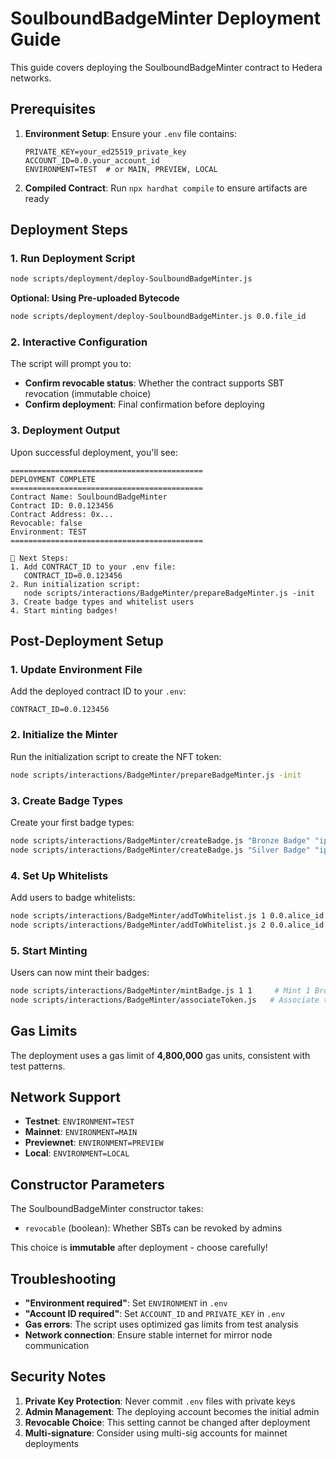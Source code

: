 # SoulboundBadgeMinter Deployment Guide

This guide covers deploying the SoulboundBadgeMinter contract to Hedera networks.

## Prerequisites

1. **Environment Setup**: Ensure your `.env` file contains:
   ```
   PRIVATE_KEY=your_ed25519_private_key
   ACCOUNT_ID=0.0.your_account_id
   ENVIRONMENT=TEST  # or MAIN, PREVIEW, LOCAL
   ```

2. **Compiled Contract**: Run `npx hardhat compile` to ensure artifacts are ready

## Deployment Steps

### 1. Run Deployment Script

```bash
node scripts/deployment/deploy-SoulboundBadgeMinter.js
```

**Optional: Using Pre-uploaded Bytecode**
```bash
node scripts/deployment/deploy-SoulboundBadgeMinter.js 0.0.file_id
```

### 2. Interactive Configuration

The script will prompt you to:
- **Confirm revocable status**: Whether the contract supports SBT revocation (immutable choice)
- **Confirm deployment**: Final confirmation before deploying

### 3. Deployment Output

Upon successful deployment, you'll see:
```
===========================================
DEPLOYMENT COMPLETE
===========================================
Contract Name: SoulboundBadgeMinter
Contract ID: 0.0.123456
Contract Address: 0x...
Revocable: false
Environment: TEST
===========================================

📝 Next Steps:
1. Add CONTRACT_ID to your .env file:
   CONTRACT_ID=0.0.123456
2. Run initialization script:
   node scripts/interactions/BadgeMinter/prepareBadgeMinter.js -init
3. Create badge types and whitelist users
4. Start minting badges!
```

## Post-Deployment Setup

### 1. Update Environment File

Add the deployed contract ID to your `.env`:
```
CONTRACT_ID=0.0.123456
```

### 2. Initialize the Minter

Run the initialization script to create the NFT token:
```bash
node scripts/interactions/BadgeMinter/prepareBadgeMinter.js -init
```

### 3. Create Badge Types

Create your first badge types:
```bash
node scripts/interactions/BadgeMinter/createBadge.js "Bronze Badge" "ipfs://bronze-metadata.json" 100
node scripts/interactions/BadgeMinter/createBadge.js "Silver Badge" "ipfs://silver-metadata.json" 0
```

### 4. Set Up Whitelists

Add users to badge whitelists:
```bash
node scripts/interactions/BadgeMinter/addToWhitelist.js 1 0.0.alice_id 2  # Alice can mint 2 Bronze badges
node scripts/interactions/BadgeMinter/addToWhitelist.js 2 0.0.alice_id 0  # Alice can mint unlimited Silver badges
```

### 5. Start Minting

Users can now mint their badges:
```bash
node scripts/interactions/BadgeMinter/mintBadge.js 1 1     # Mint 1 Bronze badge for yourself
node scripts/interactions/BadgeMinter/associateToken.js   # Associate token if needed
```

## Gas Limits

The deployment uses a gas limit of **4,800,000** gas units, consistent with test patterns.

## Network Support

- **Testnet**: `ENVIRONMENT=TEST`
- **Mainnet**: `ENVIRONMENT=MAIN` 
- **Previewnet**: `ENVIRONMENT=PREVIEW`
- **Local**: `ENVIRONMENT=LOCAL`

## Constructor Parameters

The SoulboundBadgeMinter constructor takes:
- `revocable` (boolean): Whether SBTs can be revoked by admins

This choice is **immutable** after deployment - choose carefully!

## Troubleshooting

- **"Environment required"**: Set `ENVIRONMENT` in `.env`
- **"Account ID required"**: Set `ACCOUNT_ID` and `PRIVATE_KEY` in `.env`
- **Gas errors**: The script uses optimized gas limits from test analysis
- **Network connection**: Ensure stable internet for mirror node communication

## Security Notes

1. **Private Key Protection**: Never commit `.env` files with private keys
2. **Admin Management**: The deploying account becomes the initial admin
3. **Revocable Choice**: This setting cannot be changed after deployment
4. **Multi-signature**: Consider using multi-sig accounts for mainnet deployments